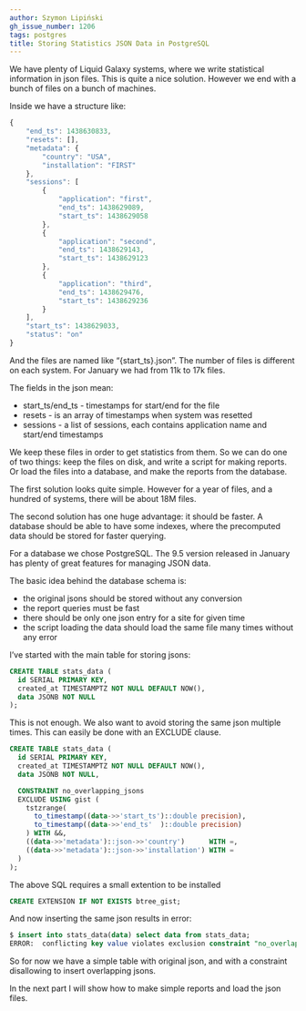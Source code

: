 ```yaml
---
author: Szymon Lipiński
gh_issue_number: 1206
tags: postgres
title: Storing Statistics JSON Data in PostgreSQL
---
```


We have plenty of Liquid Galaxy systems, where we write statistical information in json files. This is quite a nice solution. However we end with a bunch of files on a bunch of machines.

Inside we have a structure like:

```javascript
{
    "end_ts": 1438630833,
    "resets": [],
    "metadata": {
        "country": "USA",
        "installation": "FIRST"
    },
    "sessions": [
        {
            "application": "first",
            "end_ts": 1438629089,
            "start_ts": 1438629058
        },
        {
            "application": "second",
            "end_ts": 1438629143,
            "start_ts": 1438629123
        },
        {
            "application": "third",
            "end_ts": 1438629476,
            "start_ts": 1438629236
        }
    ],
    "start_ts": 1438629033,
    "status": "on"
}
```

And the files are named like “{start_ts}.json”.
The number of files is different on each system.
For January we had from 11k to 17k files.

The fields in the json mean:

- start_ts/end_ts - timestamps for start/end for the file
- resets - is an array of timestamps when system was resetted
- sessions - a list of sessions, each contains application name and start/end timestamps

We keep these files in order to get statistics from them.
So we can do one of two things: keep the files on disk, and write a script
for making reports. Or load the files into a database, and make the reports
from the database.

The first solution looks quite simple.
However for a year of files, and a hundred of systems,
there will be about 18M files.

The second solution has one huge advantage: it should be faster.
A database should be able to have some indexes,
where the precomputed data should be stored for faster querying.

For a database we chose PostgreSQL.
The 9.5 version released in January has plenty of great features for managing JSON data.

The basic idea behind the database schema is:

- the original jsons should be stored without any conversion
- the report queries must be fast
- there should be only one json entry for a site for given time
- the script loading the data should load the same file many times without any error

I’ve started with the main table for storing jsons:

```sql
CREATE TABLE stats_data (
  id SERIAL PRIMARY KEY,
  created_at TIMESTAMPTZ NOT NULL DEFAULT NOW(),
  data JSONB NOT NULL
);
```

This is not enough. We also want to avoid storing the same json multiple times.
This can easily be done with an EXCLUDE clause.

```sql
CREATE TABLE stats_data (
  id SERIAL PRIMARY KEY,
  created_at TIMESTAMPTZ NOT NULL DEFAULT NOW(),
  data JSONB NOT NULL,

  CONSTRAINT no_overlapping_jsons
  EXCLUDE USING gist (
    tstzrange(
      to_timestamp((data->>'start_ts')::double precision),
      to_timestamp((data->>'end_ts'  )::double precision)
    ) WITH &&,
    ((data->>'metadata')::json->>'country')      WITH =,
    ((data->>'metadata')::json->>'installation') WITH =
  )
);
```

The above SQL requires a small extention to be installed

```sql
CREATE EXTENSION IF NOT EXISTS btree_gist;
```

And now inserting the same json results in error:

```sql
$ insert into stats_data(data) select data from stats_data;
ERROR:  conflicting key value violates exclusion constraint "no_overlapping_jsons"
```

So for now we have a simple table with original json,
and with a constraint disallowing to insert overlapping jsons.

In the next part I will show how to make simple reports and load the json files.
